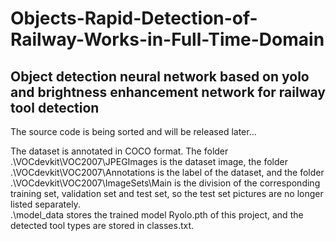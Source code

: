 # Objects-Rapid-Detection-of-Railway-Works-in-Full-Time-Domain
Object detection neural network based on yolo and brightness enhancement network for railway tool detection
-------------------------------------------------------------------------------------------------------
The source code is being sorted and will be released later...

The dataset is annotated in COCO format. 
The folder .\VOCdevkit\VOC2007\JPEGImages is the dataset image, 
the folder .\VOCdevkit\VOC2007\Annotations is the label of the dataset, 
and the folder .\VOCdevkit\VOC2007\ImageSets\Main is the division of the corresponding training set, validation set and test set, 
so the test set pictures are no longer listed separately.  
.\model_data stores the trained model Ryolo.pth of this project, and the detected tool types are stored in classes.txt.
